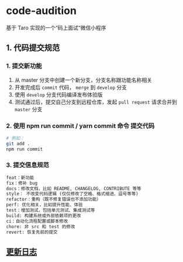 # code-audition
基于 Taro 实现的一个“码上面试“微信小程序

## 1. 代码提交规范
### 1. 提交新功能
1. 从 master 分支中创建一个新分支，分支名称跟功能名称相关
2. 开发完成后 `commit` 代码， `merge` 到 `develop` 分支
3. 使用 `develop` 分支代码编译发布体验版
4. 测试通过后，提交自己分支到远程仓库，发起 `pull request` 请求合并到 `master` 分支

### 2. 使用 npm run commit / yarn commit 命令 提交代码
``` bash
# 例如：
git add .
npm run commit
```

### 3. 提交信息规范
``` md
feat：新功能
fix：修补 bug
docs：修改文档，比如 README, CHANGELOG, CONTRIBUTE 等等
style： 不改变代码逻辑 (仅仅修改了空格、格式缩进、逗号等等)
refactor：重构（既不修复错误也不添加功能）
perf: 优化相关，比如提升性能、体验
test：增加测试，包括单元测试、集成测试等
build: 构建系统或外部依赖项的更改
ci：自动化流程配置或脚本修改
chore: 非 src 和 test 的修改
revert: 恢复先前的提交
```



## [更新日志](https://github.com/lentoo/code-audition/blob/master/CHANGELOG.md)

